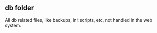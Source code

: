 db folder
---------

All db related files, like backups, init scripts, etc, not handled in the web system.
